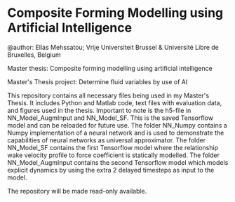 # Composite Forming Modelling using Artificial Intelligence

@author: Elias Mehssatou; Vrije Universiteit Brussel & Université Libre de Bruxelles, Belgium

Master thesis: Composite forming modelling using artificial intelligence

Master's Thesis project: Determine fluid variables by use of AI

This repository contains all necessary files being used in my Master's Thesis. It includes Python and Matlab code, text files with evaluation data, and figures used in the thesis. Important to note is the h5-file in NN_Model_AugmInput and NN_Model_SF. This is the saved Tensorflow model and can be reloaded for future use. The folder NN_Numpy contains a Numpy implementation of a neural network and is used to demonstrate the capabilities of neural networks as universal approximator. The folder NN_Model_SF contains the first Tensorflow model where the relationship wake velocity profile to force coefficient is statically modelled. The folder NN_Model_AugmInput contains the second Tensorflow model which models explicit dynamics by using the extra 2 delayed timesteps as input to the model.



The repository will be made read-only available.
